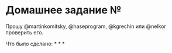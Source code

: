 # Домашнее задание №

Прошу @martinkomitsky, @haseprogram, @kgrechin или @nelkor проверить его.

Что было сделано:
*
*
*
